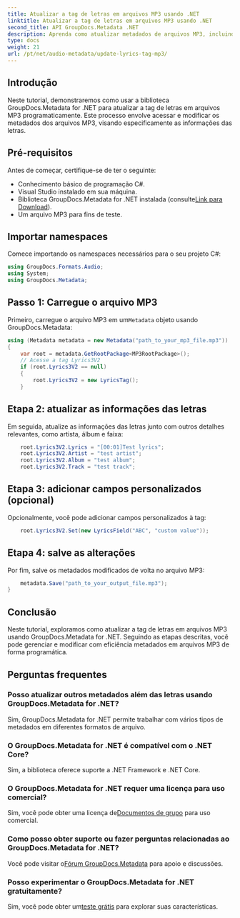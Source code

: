 ```yaml
---
title: Atualizar a tag de letras em arquivos MP3 usando .NET
linktitle: Atualizar a tag de letras em arquivos MP3 usando .NET
second_title: API GroupDocs.Metadata .NET
description: Aprenda como atualizar metadados de arquivos MP3, incluindo letras, artistas e detalhes do álbum de forma programática usando GroupDocs.Metadata for .NET.
type: docs
weight: 21
url: /pt/net/audio-metadata/update-lyrics-tag-mp3/
---
```

## Introdução
Neste tutorial, demonstraremos como usar a biblioteca GroupDocs.Metadata for .NET para atualizar a tag de letras em arquivos MP3 programaticamente. Este processo envolve acessar e modificar os metadados dos arquivos MP3, visando especificamente as informações das letras.
## Pré-requisitos
Antes de começar, certifique-se de ter o seguinte:
- Conhecimento básico de programação C#.
- Visual Studio instalado em sua máquina.
-  Biblioteca GroupDocs.Metadata for .NET instalada (consulte[Link para Download](https://releases.groupdocs.com/metadata/net/)).
- Um arquivo MP3 para fins de teste.

## Importar namespaces
Comece importando os namespaces necessários para o seu projeto C#:
```csharp
using GroupDocs.Formats.Audio;
using System;
using GroupDocs.Metadata;
```
## Passo 1: Carregue o arquivo MP3
 Primeiro, carregue o arquivo MP3 em um`Metadata` objeto usando GroupDocs.Metadata:
```csharp
using (Metadata metadata = new Metadata("path_to_your_mp3_file.mp3"))
{
    var root = metadata.GetRootPackage<MP3RootPackage>();
    // Acesse a tag Lyrics3V2
    if (root.Lyrics3V2 == null)
    {
        root.Lyrics3V2 = new LyricsTag();
    }
```
## Etapa 2: atualizar as informações das letras
Em seguida, atualize as informações das letras junto com outros detalhes relevantes, como artista, álbum e faixa:
```csharp
    root.Lyrics3V2.Lyrics = "[00:01]Test lyrics";
    root.Lyrics3V2.Artist = "test artist";
    root.Lyrics3V2.Album = "test album";
    root.Lyrics3V2.Track = "test track";
```
## Etapa 3: adicionar campos personalizados (opcional)
Opcionalmente, você pode adicionar campos personalizados à tag:
```csharp
    root.Lyrics3V2.Set(new LyricsField("ABC", "custom value"));
```
## Etapa 4: salve as alterações
Por fim, salve os metadados modificados de volta no arquivo MP3:
```csharp
    metadata.Save("path_to_your_output_file.mp3");
}
```

## Conclusão
Neste tutorial, exploramos como atualizar a tag de letras em arquivos MP3 usando GroupDocs.Metadata for .NET. Seguindo as etapas descritas, você pode gerenciar e modificar com eficiência metadados em arquivos MP3 de forma programática.

## Perguntas frequentes
### Posso atualizar outros metadados além das letras usando GroupDocs.Metadata for .NET?
Sim, GroupDocs.Metadata for .NET permite trabalhar com vários tipos de metadados em diferentes formatos de arquivo.
### O GroupDocs.Metadata for .NET é compatível com o .NET Core?
Sim, a biblioteca oferece suporte a .NET Framework e .NET Core.
### O GroupDocs.Metadata for .NET requer uma licença para uso comercial?
 Sim, você pode obter uma licença de[Documentos de grupo](https://purchase.groupdocs.com/buy) para uso comercial.
### Como posso obter suporte ou fazer perguntas relacionadas ao GroupDocs.Metadata for .NET?
 Você pode visitar o[Fórum GroupDocs.Metadata](https://forum.groupdocs.com/c/metadata/14) para apoio e discussões.
### Posso experimentar o GroupDocs.Metadata for .NET gratuitamente?
 Sim, você pode obter um[teste grátis](https://releases.groupdocs.com/) para explorar suas características.